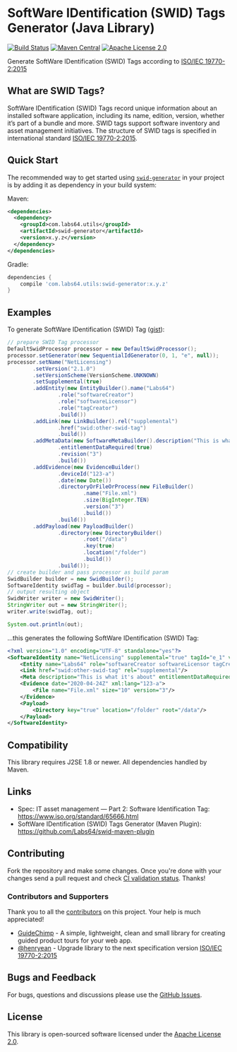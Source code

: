 # SoftWare IDentification (SWID) Tags Generator (Java Library)

[![Build Status](https://travis-ci.org/Labs64/swid-generator.svg)](https://travis-ci.org/Labs64/swid-generator)
[![Maven Central](https://maven-badges.herokuapp.com/maven-central/com.labs64.utils/swid-generator/badge.svg?style=flat)](https://maven-badges.herokuapp.com/maven-central/com.labs64.utils/swid-generator)
[![Apache License 2.0](https://img.shields.io/badge/License-Apache%202.0-blue.svg)](https://github.com/Labs64/swid-generator/blob/master/LICENSE)

Generate SoftWare IDentification (SWID) Tags according to [ISO/IEC 19770-2:2015](https://www.iso.org/standard/65666.html)

## What are SWID Tags?

SoftWare IDentification (SWID) Tags record unique information about an installed software application, including its name, edition, version, whether it’s part of a bundle and more. SWID tags support software inventory and asset management initiatives. The structure of SWID tags is specified in international standard [ISO/IEC 19770-2:2015](https://www.iso.org/standard/65666.html).

## Quick Start

The recommended way to get started using [`swid-generator`](https://maven-badges.herokuapp.com/maven-central/com.labs64.utils/swid-generator) in your project is by adding it as dependency in your build system:

Maven:
```xml
<dependencies>
  <dependency>
    <groupId>com.labs64.utils</groupId>
    <artifactId>swid-generator</artifactId>
    <version>x.y.z</version>
  </dependency>
</dependencies>
```
Gradle:
```gradle
dependencies {
    compile 'com.labs64.utils:swid-generator:x.y.z'
}
```


## Examples

To generate SoftWare IDentification (SWID) Tag ([gist](https://gist.github.com/henryean/df736f2e044c6222c3784edd02c1b91d)):
```java
// prepare SWID Tag processor
DefaultSwidProcessor processor = new DefaultSwidProcessor();
processor.setGenerator(new SequentialIdGenerator(0, 1, "e", null));
processor.setName("NetLicensing")
        .setVersion("2.1.0")
        .setVersionScheme(VersionScheme.UNKNOWN)
        .setSupplemental(true)
        .addEntity(new EntityBuilder().name("Labs64")
                .role("softwareCreator")
                .role("softwareLicensor")
                .role("tagCreator")
                .build())
        .addLink(new LinkBuilder().rel("supplemental")
                .href("swid:other-swid-tag")
                .build())
        .addMetaData(new SoftwareMetaBuilder().description("This is what it's about")
                .entitlementDataRequired(true)
                .revision("3")
                .build())
        .addEvidence(new EvidenceBuilder()
                .deviceId("123-a")
                .date(new Date())
                .directoryOrFileOrProcess(new FileBuilder()
                        .name("File.xml")
                        .size(BigInteger.TEN)
                        .version("3")
                        .build())
                .build())
        .addPayload(new PayloadBuilder()
                .directory(new DirectoryBuilder()
                        .root("/data")
                        .key(true)
                        .location("/folder")
                        .build())
                .build());
// create builder and pass processor as build param
SwidBuilder builder = new SwidBuilder();
SoftwareIdentity swidTag = builder.build(processor);
// output resulting object
SwidWriter writer = new SwidWriter();
StringWriter out = new StringWriter();
writer.write(swidTag, out);

System.out.println(out);
```

...this generates the following SoftWare IDentification (SWID) Tag:
```xml
<?xml version="1.0" encoding="UTF-8" standalone="yes"?>
<SoftwareIdentity name="NetLicensing" supplemental="true" tagId="e_1" version="2.1.0" versionScheme="unknown" xmlns="http://standards.iso.org/iso/19770/-2/2014-DIS/schema.xsd" xmlns:ns2="http://www.w3.org/2000/09/xmldsig#">
    <Entity name="Labs64" role="softwareCreator softwareLicensor tagCreator"/>
    <Link href="swid:other-swid-tag" rel="supplemental"/>
    <Meta description="This is what it's about" entitlementDataRequired="true" revision="3"/>
    <Evidence date="2020-04-24Z" xml:lang="123-a">
        <File name="File.xml" size="10" version="3"/>
    </Evidence>
    <Payload>
        <Directory key="true" location="/folder" root="/data"/>
    </Payload>
</SoftwareIdentity>
```

## Compatibility

This library requires J2SE 1.8 or newer. All dependencies handled by Maven.

## Links
- Spec: IT asset management — Part 2: Software Identification Tag: https://www.iso.org/standard/65666.html
- SoftWare IDentification (SWID) Tags Generator (Maven Plugin): https://github.com/Labs64/swid-maven-plugin

## Contributing

Fork the repository and make some changes. Once you're done with your changes send a pull request and check [CI validation status](https://travis-ci.org/github/Labs64/swid-generator/).
Thanks!

### Contributors and Supporters

Thank you to all the [contributors](https://github.com/Labs64/swid-generator/graphs/contributors) on this project. Your help is much appreciated!

- [GuideChimp](https://github.com/Labs64/GuideChimp) - A simple, lightweight, clean and small library for creating guided product tours for your web app.
- [@henryean](https://github.com/henryean) - Upgrade library to the next specification version [ISO/IEC 19770-2:2015](https://www.iso.org/standard/65666.html)


## Bugs and Feedback

For bugs, questions and discussions please use the [GitHub Issues](https://github.com/Labs64/swid-generator/issues).

## License

This library is open-sourced software licensed under the [Apache License 2.0](LICENSE).
